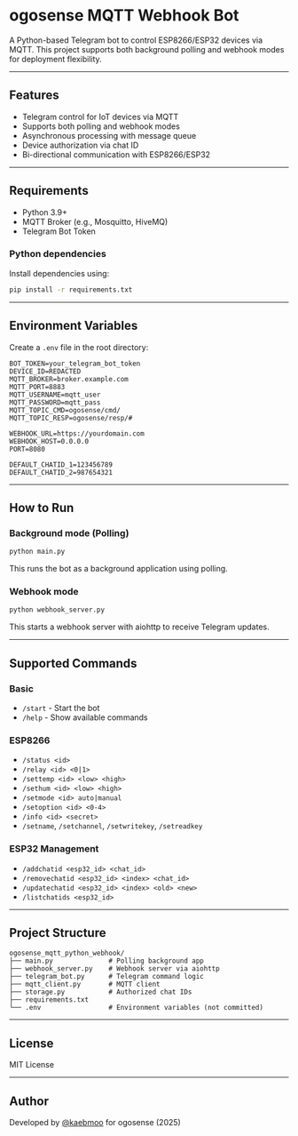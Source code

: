 # ogosense MQTT Webhook Bot

A Python-based Telegram bot to control ESP8266/ESP32 devices via MQTT. This project supports both background polling and webhook modes for deployment flexibility.

---

## Features

- Telegram control for IoT devices via MQTT
- Supports both polling and webhook modes
- Asynchronous processing with message queue
- Device authorization via chat ID
- Bi-directional communication with ESP8266/ESP32

---

## Requirements

- Python 3.9+
- MQTT Broker (e.g., Mosquitto, HiveMQ)
- Telegram Bot Token

### Python dependencies
Install dependencies using:
```bash
pip install -r requirements.txt
```

---

## Environment Variables
Create a `.env` file in the root directory:
```env
BOT_TOKEN=your_telegram_bot_token
DEVICE_ID=REDACTED
MQTT_BROKER=broker.example.com
MQTT_PORT=8883
MQTT_USERNAME=mqtt_user
MQTT_PASSWORD=mqtt_pass
MQTT_TOPIC_CMD=ogosense/cmd/
MQTT_TOPIC_RESP=ogosense/resp/#

WEBHOOK_URL=https://yourdomain.com
WEBHOOK_HOST=0.0.0.0
PORT=8080

DEFAULT_CHATID_1=123456789
DEFAULT_CHATID_2=987654321
```

---

## How to Run

### Background mode (Polling)
```bash
python main.py
```
This runs the bot as a background application using polling.

### Webhook mode
```bash
python webhook_server.py
```
This starts a webhook server with aiohttp to receive Telegram updates.

---

## Supported Commands

### Basic
- `/start` - Start the bot
- `/help` - Show available commands

### ESP8266
- `/status <id>`
- `/relay <id> <0|1>`
- `/settemp <id> <low> <high>`
- `/sethum <id> <low> <high>`
- `/setmode <id> auto|manual`
- `/setoption <id> <0-4>`
- `/info <id> <secret>`
- `/setname`, `/setchannel`, `/setwritekey`, `/setreadkey`

### ESP32 Management
- `/addchatid <esp32_id> <chat_id>`
- `/removechatid <esp32_id> <index> <chat_id>`
- `/updatechatid <esp32_id> <index> <old> <new>`
- `/listchatids <esp32_id>`

---

## Project Structure
```
ogosense_mqtt_python_webhook/
├── main.py              # Polling background app
├── webhook_server.py    # Webhook server via aiohttp
├── telegram_bot.py      # Telegram command logic
├── mqtt_client.py       # MQTT client
├── storage.py           # Authorized chat IDs
├── requirements.txt
└── .env                 # Environment variables (not committed)
```

---

## License
MIT License

---

## Author
Developed by [@kaebmoo](https://github.com/kaebmoo) for ogosense (2025)

